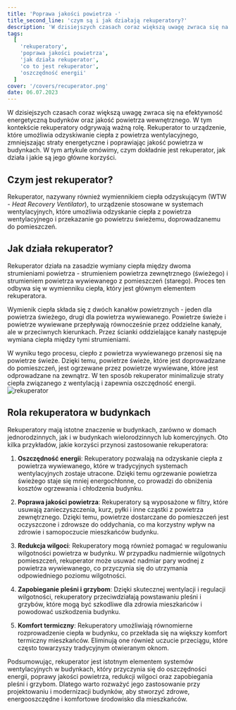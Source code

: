 ```yaml
---
title: 'Poprawa jakości powietrza -'
title_second_line: 'czym są i jak działają rekuperatory?'
description: 'W dzisiejszych czasach coraz większą uwagę zwraca się na efektywność energetyczną budynków oraz jakość powietrza wewnętrznego. W tym kontekście rekuperatory odgrywają ważną rolę. Rekuperator to urządzenie, które umożliwia odzyskiwanie ciepła z powietrza wentylacyjnego, zmniejszając straty energetyczne i poprawiając jakość powietrza w budynkach. W tym artykule omówimy, czym dokładnie jest rekuperator, jak działa i jakie są jego główne korzyści.'
tags:
  [
    'rekuperatory',
    'poprawa jakości powietrza',
    'jak działa rekuperator',
    'co to jest rekuperator',
    'oszczędność energii'
  ]
cover: '/covers/recuperator.png'
date: 06.07.2023
---
```


W dzisiejszych czasach coraz większą uwagę zwraca się na efektywność energetyczną budynków oraz jakość powietrza wewnętrznego. W tym kontekście rekuperatory odgrywają ważną rolę. Rekuperator to urządzenie, które umożliwia odzyskiwanie ciepła z powietrza wentylacyjnego, zmniejszając straty energetyczne i poprawiając jakość powietrza w budynkach. W tym artykule omówimy, czym dokładnie jest rekuperator, jak działa i jakie są jego główne korzyści.

## Czym jest rekuperator?

Rekuperator, nazywany również wymiennikiem ciepła odzyskującym (WTW - _Heat Recovery Ventilator_), to urządzenie stosowane w systemach wentylacyjnych, które umożliwia odzyskanie ciepła z powietrza wentylacyjnego i przekazanie go powietrzu świeżemu, doprowadzanemu do pomieszczeń.

## Jak działa rekuperator?

Rekuperator działa na zasadzie wymiany ciepła między dwoma strumieniami powietrza - strumieniem powietrza zewnętrznego (świeżego) i strumieniem powietrza wywiewanego z pomieszczeń (starego). Proces ten odbywa się w wymienniku ciepła, który jest głównym elementem rekuperatora.

Wymienik ciepła składa się z dwóch kanałów powietrznych - jeden dla powietrza świeżego, drugi dla powietrza wywiewanego. Powietrze świeże i powietrze wywiewane przepływają równocześnie przez oddzielne kanały, ale w przeciwnych kierunkach. Przez ścianki oddzielające kanały następuje wymiana ciepła między tymi strumieniami.

W wyniku tego procesu, ciepło z powietrza wywiewanego przenosi się na powietrze świeże. Dzięki temu, powietrze świeże, które jest doprowadzane do pomieszczeń, jest ogrzewane przez powietrze wywiewane, które jest odprowadzane na zewnątrz. W ten sposób rekuperator minimalizuje straty ciepła związanego z wentylacją i zapewnia oszczędność energii.
![rekuperator](/covers/recuperator.png)

## Rola rekuperatora w budynkach

Rekuperatory mają istotne znaczenie w budynkach, zarówno w domach jednorodzinnych, jak i w budynkach wielorodzinnych lub komercyjnych. Oto kilka przykładów, jakie korzyści przynosi zastosowanie rekuperatora:

1. **Oszczędność energii**: Rekuperatory pozwalają na odzyskanie ciepła z powietrza wywiewanego, które w tradycyjnych systemach wentylacyjnych zostaje utracone. Dzięki temu ogrzewanie powietrza świeżego staje się mniej energochłonne, co prowadzi do obniżenia kosztów ogrzewania i chłodzenia budynku.

2. **Poprawa jakości powietrza**: Rekuperatory są wyposażone w filtry, które usuwają zanieczyszczenia, kurz, pyłki i inne cząstki z powietrza zewnętrznego. Dzięki temu, powietrze dostarczane do pomieszczeń jest oczyszczone i zdrowsze do oddychania, co ma korzystny wpływ na zdrowie i samopoczucie mieszkańców budynku.

3. **Redukcja wilgoci**: Rekuperatory mogą również pomagać w regulowaniu wilgotności powietrza w budynku. W przypadku nadmiernie wilgotnych pomieszczeń, rekuperator może usuwać nadmiar pary wodnej z powietrza wywiewanego, co przyczynia się do utrzymania odpowiedniego poziomu wilgotności.

4. **Zapobieganie pleśni i grzybom**: Dzięki skutecznej wentylacji i regulacji wilgotności, rekuperatory przeciwdziałają powstawaniu pleśni i grzybów, które mogą być szkodliwe dla zdrowia mieszkańców i powodować uszkodzenia budynku.

5. **Komfort termiczny**: Rekuperatory umożliwiają równomierne rozprowadzenie ciepła w budynku, co przekłada się na większy komfort termiczny mieszkańców. Eliminują one również uczucie przeciągu, które często towarzyszy tradycyjnym otwieranym oknom.

Podsumowując, rekuperator jest istotnym elementem systemów wentylacyjnych w budynkach, który przyczynia się do oszczędności energii, poprawy jakości powietrza, redukcji wilgoci oraz zapobiegania pleśni i grzybom. Dlatego warto rozważyć jego zastosowanie przy projektowaniu i modernizacji budynków, aby stworzyć zdrowe, energooszczędne i komfortowe środowisko dla mieszkańców.
